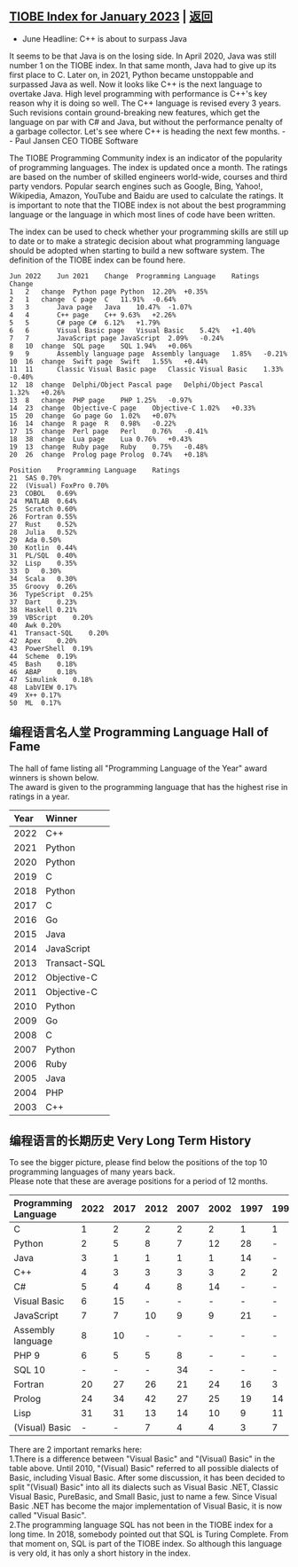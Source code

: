 ## [TIOBE Index for January 2023](https://www.tiobe.com/tiobe-index/) | [返回](README.md)
- June Headline: C++ is about to surpass Java

It seems to be that Java is on the losing side. In April 2020, Java was still number 1 on the TIOBE index. In that same month, Java had to give up its first place to C. Later on, in 2021, Python became unstoppable and surpassed Java as well. Now it looks like C++ is the next language to overtake Java. High level programming with performance is C++'s key reason why it is doing so well. The C++ language is revised every 3 years. Such revisions contain ground-breaking new features, which get the language on par with C# and Java, but without the performance penalty of a garbage collector. Let's see where C++ is heading the next few months. -- Paul Jansen CEO TIOBE Software

The TIOBE Programming Community index is an indicator of the popularity of programming languages. The index is updated once a month. The ratings are based on the number of skilled engineers world-wide, courses and third party vendors. Popular search engines such as Google, Bing, Yahoo!, Wikipedia, Amazon, YouTube and Baidu are used to calculate the ratings. It is important to note that the TIOBE index is not about the best programming language or the language in which most lines of code have been written.

The index can be used to check whether your programming skills are still up to date or to make a strategic decision about what programming language should be adopted when starting to build a new software system. The definition of the TIOBE index can be found here.   

```
Jun 2022 	Jun 2021 	Change 	Programming Language 	Ratings 	Change
1	2	change	Python page	Python	12.20%	+0.35%
2	1	change	C page	C	11.91%	-0.64%
3	3		Java page	Java	10.47%	-1.07%
4	4		C++ page	C++	9.63%	+2.26%
5	5		C# page	C#	6.12%	+1.79%
6	6		Visual Basic page	Visual Basic	5.42%	+1.40%
7	7		JavaScript page	JavaScript	2.09%	-0.24%
8	10	change	SQL page	SQL	1.94%	+0.06%
9	9		Assembly language page	Assembly language	1.85%	-0.21%
10	16	change	Swift page	Swift	1.55%	+0.44%
11	11		Classic Visual Basic page	Classic Visual Basic	1.33%	-0.40%
12	18	change	Delphi/Object Pascal page	Delphi/Object Pascal	1.32%	+0.26%
13	8	change	PHP page	PHP	1.25%	-0.97%
14	23	change	Objective-C page	Objective-C	1.02%	+0.33%
15	20	change	Go page	Go	1.02%	+0.07%
16	14	change	R page	R	0.98%	-0.22%
17	15	change	Perl page	Perl	0.76%	-0.41%
18	38	change	Lua page	Lua	0.76%	+0.43%
19	13	change	Ruby page	Ruby	0.75%	-0.48%
20	26	change	Prolog page	Prolog	0.74%	+0.18%

Position	Programming Language	Ratings
21	SAS	0.70%
22	(Visual) FoxPro	0.70%
23	COBOL	0.69%
24	MATLAB	0.64%
25	Scratch	0.60%
26	Fortran	0.55%
27	Rust	0.52%
28	Julia	0.52%
29	Ada	0.50%
30	Kotlin	0.44%
31	PL/SQL	0.40%
32	Lisp	0.35%
33	D	0.30%
34	Scala	0.30%
35	Groovy	0.26%
36	TypeScript	0.25%
37	Dart	0.23%
38	Haskell	0.21%
39	VBScript	0.20%
40	Awk	0.20%
41	Transact-SQL	0.20%
42	Apex	0.20%
43	PowerShell	0.19%
44	Scheme	0.19%
45	Bash	0.18%
46	ABAP	0.18%
47	Simulink	0.18%
48	LabVIEW	0.17%
49	X++	0.17%
50	ML	0.17%

```

## 编程语言名人堂 Programming Language Hall of Fame  

The hall of fame listing all "Programming Language of the Year" award winners is shown below.   
The award is given to the programming language that has the highest rise in ratings in a year.   

|Year|	Winner|
|:----|:----|
|2022|	C++
|2021|	Python
|2020|	Python
|2019|	C
|2018|	Python
|2017|	C
|2016|	Go
|2015|	Java
|2014|	JavaScript
|2013|	Transact-SQL
|2012|	Objective-C
|2011|	Objective-C
|2010|	Python
|2009|	Go
|2008|	C
|2007|	Python
|2006|	Ruby
|2005|	Java
|2004|	PHP
|2003|	C++

## 编程语言的长期历史 Very Long Term History
To see the bigger picture, please find below the positions of the top 10 programming languages of many years back.   
Please note that these are average positions for a period of 12 months.  

|Programming Language|	2022|	2017|	2012|	2007|	2002|	1997|	1992|	1987|
|:----|:----|:----|:----|:----|:----|:----|:----|:----|
|		C|	1|	2|	2|	2|	2|	1|	1|	1
|		Python|	2|	5|	8|	7|	12|	28|	-|	-
|		Java|	3|	1|	1|	1|	1|	14|	-|	-
|		C++|	4|	3|	3|	3|	3|	2|	2|	4
|		C#|	5|	4|	4|	8|	14|	-|	-|	-
|	Visual Basic|	6|	15|	-|	-|	-|	-|	-|	-
|	JavaScript|	7|	7|	10|	9|	9|	21|	-|	-
|Assembly language|	8|	10|	-|	-|	-|	-|	-|	-
|		PHP	9|	6|	5|	5|	8|	-|	-|	-
|		SQL	10|	-|	-|	-|	34|	-|	-|	-
|		Fortran|	20|	27|	26|	21|	24|	16|	3|	7
|		Prolog|	24|	34|	42|	27|	25|	19|	14|	3
|		Lisp|	31|	31|	13|	14|	10|	9|	11|	2
|	(Visual) Basic|	-|	-|	7|	4|	4|	3|	7|	5

There are 2 important remarks here:  
    1.There is a difference between "Visual Basic" and "(Visual) Basic" in the table above. Until 2010, "(Visual) Basic" referred to all possible dialects of Basic, including Visual Basic. After some discussion, it has been decided to split "(Visual) Basic" into all its dialects such as Visual Basic .NET, Classic Visual Basic, PureBasic, and Small Basic, just to name a few. Since Visual Basic .NET has become the major implementation of Visual Basic, it is now called "Visual Basic".  
    2.The programming language SQL has not been in the TIOBE index for a long time. In 2018, somebody pointed out that SQL is Turing Complete. From that moment on, SQL is part of the TIOBE index. So although this language is very old, it has only a short history in the index.  
